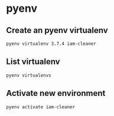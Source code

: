 # pyenv

## Create an pyenv virtualenv

```
pyenv virtualenv 3.7.4 iam-cleaner
```

## List virtualenv

```
pyenv virtualenvs
```
## Activate new environment

```
pyenv activate iam-cleaner
```
